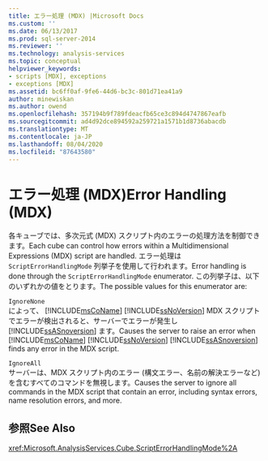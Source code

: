 ```yaml
---
title: エラー処理 (MDX) |Microsoft Docs
ms.custom: ''
ms.date: 06/13/2017
ms.prod: sql-server-2014
ms.reviewer: ''
ms.technology: analysis-services
ms.topic: conceptual
helpviewer_keywords:
- scripts [MDX], exceptions
- exceptions [MDX]
ms.assetid: bc6ff0af-9fe6-44d6-bc3c-801d71ea41a9
author: minewiskan
ms.author: owend
ms.openlocfilehash: 357194b9f789fdeacfb65ce3c894d4747867eafb
ms.sourcegitcommit: ad4d92dce894592a259721a1571b1d8736abacdb
ms.translationtype: MT
ms.contentlocale: ja-JP
ms.lasthandoff: 08/04/2020
ms.locfileid: "87643580"
---
```

# <a name="error-handling-mdx"></a><span data-ttu-id="b4041-102">エラー処理 (MDX)</span><span class="sxs-lookup"><span data-stu-id="b4041-102">Error Handling (MDX)</span></span>
  <span data-ttu-id="b4041-103">各キューブでは、多次元式 (MDX) スクリプト内のエラーの処理方法を制御できます。</span><span class="sxs-lookup"><span data-stu-id="b4041-103">Each cube can control how errors within a Multidimensional Expressions (MDX) script are handled.</span></span> <span data-ttu-id="b4041-104">エラー処理は `ScriptErrorHandlingMode` 列挙子を使用して行われます。</span><span class="sxs-lookup"><span data-stu-id="b4041-104">Error handling is done through the `ScriptErrorHandlingMode` enumerator.</span></span> <span data-ttu-id="b4041-105">この列挙子は、以下のいずれかの値をとります。</span><span class="sxs-lookup"><span data-stu-id="b4041-105">The possible values for this enumerator are:</span></span>  
  
 `IgnoreNone`  
 <span data-ttu-id="b4041-106">によって、 [!INCLUDE[msCoName](../../../includes/msconame-md.md)] [!INCLUDE[ssNoVersion](../../../includes/ssnoversion-md.md)] MDX スクリプトでエラーが検出されると、サーバーでエラーが発生し [!INCLUDE[ssASnoversion](../../../includes/ssasnoversion-md.md)] ます。</span><span class="sxs-lookup"><span data-stu-id="b4041-106">Causes the server to raise an error when [!INCLUDE[msCoName](../../../includes/msconame-md.md)] [!INCLUDE[ssNoVersion](../../../includes/ssnoversion-md.md)] [!INCLUDE[ssASnoversion](../../../includes/ssasnoversion-md.md)] finds any error in the MDX script.</span></span>  
  
 `IgnoreAll`  
 <span data-ttu-id="b4041-107">サーバーは、MDX スクリプト内のエラー (構文エラー、名前の解決エラーなど) を含むすべてのコマンドを無視します。</span><span class="sxs-lookup"><span data-stu-id="b4041-107">Causes the server to ignore all commands in the MDX script that contain an error, including syntax errors, name resolution errors, and more.</span></span>  
  
## <a name="see-also"></a><span data-ttu-id="b4041-108">参照</span><span class="sxs-lookup"><span data-stu-id="b4041-108">See Also</span></span>  
 <xref:Microsoft.AnalysisServices.Cube.ScriptErrorHandlingMode%2A>  
  
  
